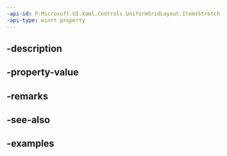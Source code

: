 ```yaml
---
-api-id: P:Microsoft.UI.Xaml.Controls.UniformGridLayout.ItemsStretch
-api-type: winrt property
---
```


## -description

## -property-value

## -remarks

## -see-also

## -examples

